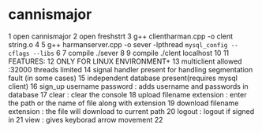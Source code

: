 # cannismajor



  1 open cannismajor
  2 open freshstrt
  3 g++ clientharman.cpp -o clent string.o
  4 
  5 g++ harmanserver.cpp -o sever -lpthread  `mysql_config --cflags --libs`
  6 
  7 compile ./sever
  8 
  9 compile ./clent localhost
 10 
 11 FEATURES:
 12 ONLY FOR LINUX ENVIRONMENT+
 13 multiclient allowed :32000 threads limited
 14 signal handler present for handling segmentation fault (in some cases)
 15 independent database present(requires mysql client)
 16 sign_up username password : adds username and passwords in database
 17 clear : clear the console
 18 upload filename extension   : enter the path or the name of file along with extension 
 19 download filename extension   : the file will download to current path
 20 logout : logout if signed in
 21 view : gives keyborad arrow movement
 22 


